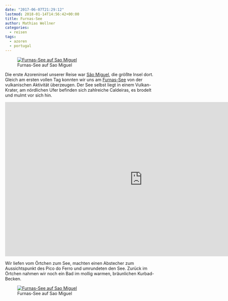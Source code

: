 ```yaml
---
date: "2017-06-07T21:29:12"
lastmod: 2018-01-14T14:56:42+00:00
title: Furnas-See
author: Mathias Wellner
categories:
  - reisen
tags:
  - azoren
  - portugal
---
```

<figure style="max-width: 40rem;">
  <a href="https://www.flickr.com/photos/mwellner/35333551470" title="Furnas-See">
    <img 
      srcset="https://farm5.staticflickr.com/4019/35333551470_004f26a4c1_n.jpg 320w, https://farm5.staticflickr.com/4019/35333551470_004f26a4c1_c.jpg 800w, https://farm5.staticflickr.com/4019/35333551470_004f26a4c1_b.jpg 1024w"
      src="https://farm5.staticflickr.com/4019/35333551470_004f26a4c1_b.jpg" 
      alt="Furnas-See auf Sao Miguel">
  </a>
  <figcaption>Furnas-See auf Sao Miguel</figcaption>
</figure>

Die erste Azoreninsel unserer Reise war [São Miguel](https://de.wikipedia.org/wiki/S%C3%A3o_Miguel), die größte Insel dort. Gleich am ersten vollen Tag konnten wir uns am [Furnas-See](https://de.wikipedia.org/wiki/Furnas-See_(Azoren)) von der vulkanischen Aktivität überzeugen. Der See selbst liegt in einem Vulkan-Krater, am nördlichen Ufer befinden sich zahlreiche Caldeiras, es brodelt und mulmt vor sich hin. 

<!--more-->

<iframe src="https://player.vimeo.com/video/224237607?loop=1&title=0&byline=0&portrait=0" width="900" height="506" frameborder="0" webkitallowfullscreen mozallowfullscreen allowfullscreen></iframe>

Wir liefen vom Örtchen zum See, machten einen Abstecher zum Aussichtspunkt des Pico do Ferro und umrundeten den See. Zurück im Örtchen nahmen wir noch ein Bad im mollig warmen, bräunlichen Kurbad-Becken.

<figure style="max-width: 40rem;">
  <a href="https://www.flickr.com/photos/mwellner/35551859962" title="Furnas-See">
    <img 
      srcset="https://farm5.staticflickr.com/4216/35551859962_f170987683_n.jpg 320w, https://farm5.staticflickr.com/4216/35551859962_f170987683_c.jpg 800w, https://farm5.staticflickr.com/4216/35551859962_f170987683_b.jpg 1024w"
      src="https://farm5.staticflickr.com/4216/35551859962_f170987683_b.jpg" 
      alt="Furnas-See auf Sao Miguel">
  </a>
  <figcaption>Furnas-See auf Sao Miguel</figcaption>
</figure>
